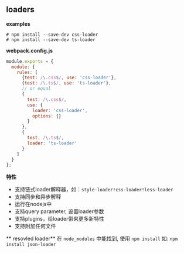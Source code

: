 ## loaders

**examples** 
```
# npm install --save-dev css-loader
# npm install --save-dev ts-loader
```
**webpack.config.js**
```javascript
module.exports = {
  module: {
    rules: [
      {test: /\.css$/, use: 'css-loader'},
      {test: /\.ts$/, use: 'ts-loader'},
      // or equal
      {
        test: /\.css$/, 
        use: {
          loader: 'css-loader',
          options: {}
        }
      },
      {
        test: /\.ts$/,
        loader: 'ts-loader'
      }
    ]
  }
};
```

**特性**
- 支持链式loader解释器，如：`style-loader!css-loader!less-loader`
- 支持同步和异步解释
- 运行在nodejs中
- 支持query parameter, 设置loader参数
- 支持plugins，给loader带来更多新特性
- 支持附加任何文件


** resovled loader**
在 `node_modules` 中能找到, 使用 `npm install`
如: `npm install json-loader`

